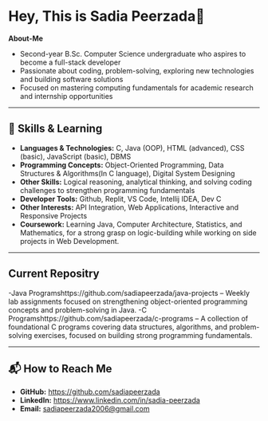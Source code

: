 # Hey, This is Sadia Peerzada👋
  **About-Me**
- Second-year B.Sc. Computer Science undergraduate who aspires to become a full-stack developer 
- Passionate about coding, problem-solving, exploring new technologies and building software solutions
- Focused on mastering computing fundamentals for academic research and internship opportunities



---

## 🔧 Skills & Learning
- **Languages & Technologies:** C, Java (OOP), HTML (advanced), CSS (basic), JavaScript (basic), DBMS
- **Programming Concepts:** Object-Oriented Programming, Data Structures & Algorithms(In C language), Digital System Designing
- **Other Skills:** Logical reasoning, analytical thinking, and solving coding challenges to strengthen programming fundamentals
- **Developer Tools:** Github, Replit, VS Code, Intellij IDEA, Dev C
- **Other Interests:** API Integration, Web Applications, Interactive and Responsive Projects
- **Coursework:** Learning Java, Computer Architecture, Statistics, and Mathematics, for a strong grasp on logic-building while working on side projects in Web Development.



---

## Current Repositry 
-Java Programshttps://github.com/sadiapeerzada/java-projects – Weekly lab assignments focused on strengthening object-oriented programming concepts and problem-solving in Java.
-C Programshttps://github.com/sadiapeerzada/c-programs – A collection of foundational C programs covering data structures, algorithms, and problem-solving exercises, focused on building strong programming fundamentals.



---

## 📬 How to Reach Me
- **GitHub:** https://github.com/sadiapeerzada
- **LinkedIn:** https://www.linkedin.com/in/sadia-peerzada
- **Email:** sadiapeerzada2006@gmail.com



